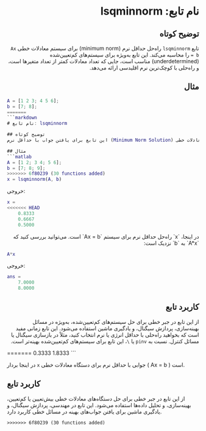

<div dir="rtl">

# نام تابع: lsqminnorm

## توضیح کوتاه
تابع `lsqminnorm` راه‌حل حداقل نرم (minimum norm) برای سیستم معادلات خطی `Ax = b` را محاسبه می‌کند. این تابع به‌ویژه برای سیستم‌های کم‌تعیین‌شده (underdetermined) مناسب است، جایی که تعداد معادلات کمتر از تعداد متغیرها است، و راه‌حلی با کوچک‌ترین نرم اقلیدسی ارائه می‌دهد.

## مثال
<div dir="ltr">

```matlab
A = [1 2 3; 4 5 6];
b = [7; 8];
=======
```markdown
# نام تابع: lsqminnorm

## توضیح کوتاه
این تابع برای یافتن جواب با حداقل نرم (Minimum Norm Solution) برای دستگاه معادلات خطی \( Ax = b \) استفاده می‌شود. این تابع به‌ویژه برای ماتریس‌های غیرمربعی یا تکین که ممکن است چندین جواب داشته باشند، مناسب است و جوابی با کوچک‌ترین نرم اقلیدسی را برمی‌گرداند.

## مثال
```matlab
A = [1 2; 3 4; 5 6];
b = [7; 8; 9];
>>>>>>> 6f80239 (30 functions added)
x = lsqminnorm(A, b)
```

خروجی:
```matlab
x =
<<<<<<< HEAD
    0.8333
    0.6667
    0.5000
```

</div>
در اینجا، `x` راه‌حل حداقل نرم برای سیستم `Ax = b` است. می‌توانید بررسی کنید که `A*x` به `b` نزدیک است:
<div dir="ltr">

```matlab
A*x
```

خروجی:
```matlab
ans =
    7.0000
    8.0000
```

</div>

## کاربرد تابع
از این تابع در جبر خطی برای حل سیستم‌های کم‌تعیین‌شده، به‌ویژه در مسائل بهینه‌سازی، پردازش سیگنال، و یادگیری ماشین استفاده می‌شود. این تابع زمانی مفید است که بخواهید راه‌حلی با حداقل انرژی یا نرم انتخاب کنید، مثلاً در بازسازی سیگنال یا مسائل کنترل. نسبت به `pinv` یا `\`، این تابع برای سیستم‌های کم‌تعیین‌شده بهینه‌تر است.

</div>
=======
    0.3333
    1.8333
```

در اینجا بردار `x` جوابی با حداقل نرم برای دستگاه معادلات خطی \( Ax = b \) است.

## کاربرد تابع
از این تابع در جبر خطی برای حل دستگاه‌های معادلات خطی بیش‌تعیین یا کم‌تعیین، بهینه‌سازی، و تحلیل داده‌ها استفاده می‌شود. این تابع در مهندسی، پردازش سیگنال، و یادگیری ماشین برای یافتن جواب‌های بهینه در مسائل خطی کاربرد دارد.
```
>>>>>>> 6f80239 (30 functions added)
